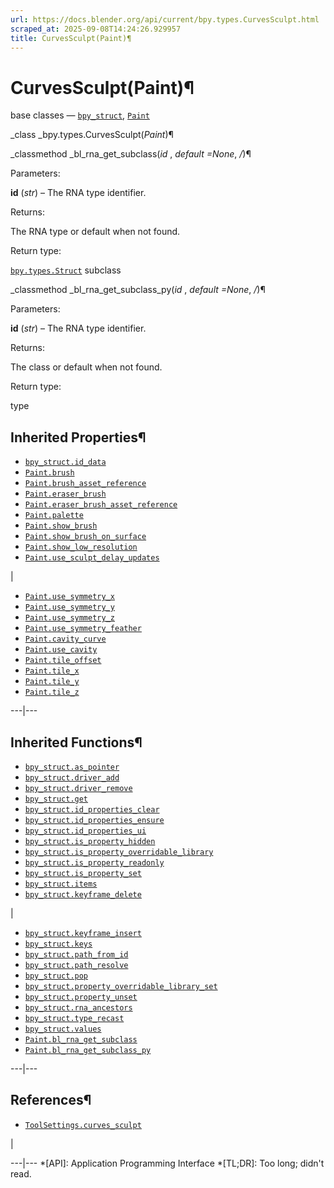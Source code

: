 ```yaml
---
url: https://docs.blender.org/api/current/bpy.types.CurvesSculpt.html
scraped_at: 2025-09-08T14:24:26.929957
title: CurvesSculpt(Paint)¶
---
```


# CurvesSculpt(Paint)¶  
  
base classes — [`bpy_struct`](bpy.types.bpy_struct.html#bpy.types.bpy_struct
"bpy.types.bpy_struct"), [`Paint`](bpy.types.Paint.html#bpy.types.Paint
"bpy.types.Paint")

_class _bpy.types.CurvesSculpt(_Paint_)¶

    

_classmethod _bl_rna_get_subclass(_id_ , _default =None_, _/_)¶

    

Parameters:

    

**id** (_str_) – The RNA type identifier.

Returns:

    

The RNA type or default when not found.

Return type:

    

[`bpy.types.Struct`](bpy.types.Struct.html#bpy.types.Struct
"bpy.types.Struct") subclass

_classmethod _bl_rna_get_subclass_py(_id_ , _default =None_, _/_)¶

    

Parameters:

    

**id** (_str_) – The RNA type identifier.

Returns:

    

The class or default when not found.

Return type:

    

type

## Inherited Properties¶

  * [`bpy_struct.id_data`](bpy.types.bpy_struct.html#bpy.types.bpy_struct.id_data "bpy.types.bpy_struct.id_data")
  * [`Paint.brush`](bpy.types.Paint.html#bpy.types.Paint.brush "bpy.types.Paint.brush")
  * [`Paint.brush_asset_reference`](bpy.types.Paint.html#bpy.types.Paint.brush_asset_reference "bpy.types.Paint.brush_asset_reference")
  * [`Paint.eraser_brush`](bpy.types.Paint.html#bpy.types.Paint.eraser_brush "bpy.types.Paint.eraser_brush")
  * [`Paint.eraser_brush_asset_reference`](bpy.types.Paint.html#bpy.types.Paint.eraser_brush_asset_reference "bpy.types.Paint.eraser_brush_asset_reference")
  * [`Paint.palette`](bpy.types.Paint.html#bpy.types.Paint.palette "bpy.types.Paint.palette")
  * [`Paint.show_brush`](bpy.types.Paint.html#bpy.types.Paint.show_brush "bpy.types.Paint.show_brush")
  * [`Paint.show_brush_on_surface`](bpy.types.Paint.html#bpy.types.Paint.show_brush_on_surface "bpy.types.Paint.show_brush_on_surface")
  * [`Paint.show_low_resolution`](bpy.types.Paint.html#bpy.types.Paint.show_low_resolution "bpy.types.Paint.show_low_resolution")
  * [`Paint.use_sculpt_delay_updates`](bpy.types.Paint.html#bpy.types.Paint.use_sculpt_delay_updates "bpy.types.Paint.use_sculpt_delay_updates")

|

  * [`Paint.use_symmetry_x`](bpy.types.Paint.html#bpy.types.Paint.use_symmetry_x "bpy.types.Paint.use_symmetry_x")
  * [`Paint.use_symmetry_y`](bpy.types.Paint.html#bpy.types.Paint.use_symmetry_y "bpy.types.Paint.use_symmetry_y")
  * [`Paint.use_symmetry_z`](bpy.types.Paint.html#bpy.types.Paint.use_symmetry_z "bpy.types.Paint.use_symmetry_z")
  * [`Paint.use_symmetry_feather`](bpy.types.Paint.html#bpy.types.Paint.use_symmetry_feather "bpy.types.Paint.use_symmetry_feather")
  * [`Paint.cavity_curve`](bpy.types.Paint.html#bpy.types.Paint.cavity_curve "bpy.types.Paint.cavity_curve")
  * [`Paint.use_cavity`](bpy.types.Paint.html#bpy.types.Paint.use_cavity "bpy.types.Paint.use_cavity")
  * [`Paint.tile_offset`](bpy.types.Paint.html#bpy.types.Paint.tile_offset "bpy.types.Paint.tile_offset")
  * [`Paint.tile_x`](bpy.types.Paint.html#bpy.types.Paint.tile_x "bpy.types.Paint.tile_x")
  * [`Paint.tile_y`](bpy.types.Paint.html#bpy.types.Paint.tile_y "bpy.types.Paint.tile_y")
  * [`Paint.tile_z`](bpy.types.Paint.html#bpy.types.Paint.tile_z "bpy.types.Paint.tile_z")

  
---|---  
  
## Inherited Functions¶

  * [`bpy_struct.as_pointer`](bpy.types.bpy_struct.html#bpy.types.bpy_struct.as_pointer "bpy.types.bpy_struct.as_pointer")
  * [`bpy_struct.driver_add`](bpy.types.bpy_struct.html#bpy.types.bpy_struct.driver_add "bpy.types.bpy_struct.driver_add")
  * [`bpy_struct.driver_remove`](bpy.types.bpy_struct.html#bpy.types.bpy_struct.driver_remove "bpy.types.bpy_struct.driver_remove")
  * [`bpy_struct.get`](bpy.types.bpy_struct.html#bpy.types.bpy_struct.get "bpy.types.bpy_struct.get")
  * [`bpy_struct.id_properties_clear`](bpy.types.bpy_struct.html#bpy.types.bpy_struct.id_properties_clear "bpy.types.bpy_struct.id_properties_clear")
  * [`bpy_struct.id_properties_ensure`](bpy.types.bpy_struct.html#bpy.types.bpy_struct.id_properties_ensure "bpy.types.bpy_struct.id_properties_ensure")
  * [`bpy_struct.id_properties_ui`](bpy.types.bpy_struct.html#bpy.types.bpy_struct.id_properties_ui "bpy.types.bpy_struct.id_properties_ui")
  * [`bpy_struct.is_property_hidden`](bpy.types.bpy_struct.html#bpy.types.bpy_struct.is_property_hidden "bpy.types.bpy_struct.is_property_hidden")
  * [`bpy_struct.is_property_overridable_library`](bpy.types.bpy_struct.html#bpy.types.bpy_struct.is_property_overridable_library "bpy.types.bpy_struct.is_property_overridable_library")
  * [`bpy_struct.is_property_readonly`](bpy.types.bpy_struct.html#bpy.types.bpy_struct.is_property_readonly "bpy.types.bpy_struct.is_property_readonly")
  * [`bpy_struct.is_property_set`](bpy.types.bpy_struct.html#bpy.types.bpy_struct.is_property_set "bpy.types.bpy_struct.is_property_set")
  * [`bpy_struct.items`](bpy.types.bpy_struct.html#bpy.types.bpy_struct.items "bpy.types.bpy_struct.items")
  * [`bpy_struct.keyframe_delete`](bpy.types.bpy_struct.html#bpy.types.bpy_struct.keyframe_delete "bpy.types.bpy_struct.keyframe_delete")

|

  * [`bpy_struct.keyframe_insert`](bpy.types.bpy_struct.html#bpy.types.bpy_struct.keyframe_insert "bpy.types.bpy_struct.keyframe_insert")
  * [`bpy_struct.keys`](bpy.types.bpy_struct.html#bpy.types.bpy_struct.keys "bpy.types.bpy_struct.keys")
  * [`bpy_struct.path_from_id`](bpy.types.bpy_struct.html#bpy.types.bpy_struct.path_from_id "bpy.types.bpy_struct.path_from_id")
  * [`bpy_struct.path_resolve`](bpy.types.bpy_struct.html#bpy.types.bpy_struct.path_resolve "bpy.types.bpy_struct.path_resolve")
  * [`bpy_struct.pop`](bpy.types.bpy_struct.html#bpy.types.bpy_struct.pop "bpy.types.bpy_struct.pop")
  * [`bpy_struct.property_overridable_library_set`](bpy.types.bpy_struct.html#bpy.types.bpy_struct.property_overridable_library_set "bpy.types.bpy_struct.property_overridable_library_set")
  * [`bpy_struct.property_unset`](bpy.types.bpy_struct.html#bpy.types.bpy_struct.property_unset "bpy.types.bpy_struct.property_unset")
  * [`bpy_struct.rna_ancestors`](bpy.types.bpy_struct.html#bpy.types.bpy_struct.rna_ancestors "bpy.types.bpy_struct.rna_ancestors")
  * [`bpy_struct.type_recast`](bpy.types.bpy_struct.html#bpy.types.bpy_struct.type_recast "bpy.types.bpy_struct.type_recast")
  * [`bpy_struct.values`](bpy.types.bpy_struct.html#bpy.types.bpy_struct.values "bpy.types.bpy_struct.values")
  * [`Paint.bl_rna_get_subclass`](bpy.types.Paint.html#bpy.types.Paint.bl_rna_get_subclass "bpy.types.Paint.bl_rna_get_subclass")
  * [`Paint.bl_rna_get_subclass_py`](bpy.types.Paint.html#bpy.types.Paint.bl_rna_get_subclass_py "bpy.types.Paint.bl_rna_get_subclass_py")

  
---|---  
  
## References¶

  * [`ToolSettings.curves_sculpt`](bpy.types.ToolSettings.html#bpy.types.ToolSettings.curves_sculpt "bpy.types.ToolSettings.curves_sculpt")

|

  
---|---
  *[API]: Application Programming Interface
  *[TL;DR]: Too long; didn't read.

